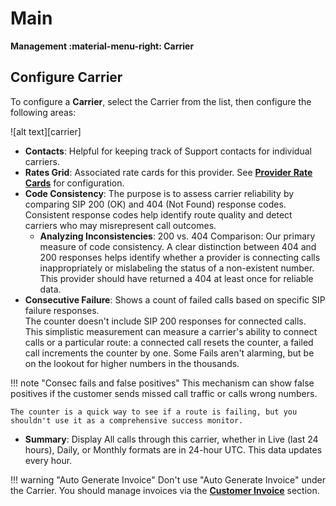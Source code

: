 # Main

**Management :material-menu-right: Carrier**

## Configure Carrier

To configure a **Carrier**, select the Carrier from the list, then configure the following areas:

![alt text][carrier]

+ **Contacts**: Helpful for keeping track of Support contacts for individual carriers.
+ **Rates Grid**: Associated rate cards for this provider. See [**Provider Rate Cards**](https://docs.connexcs.com/provider-ratecard/) for configuration.
+ **Code Consistency**: The purpose is to assess carrier reliability by comparing SIP 200 (OK) and 404 (Not Found) response codes. Consistent response codes help identify route quality and detect carriers who may misrepresent call outcomes.
    * **Analyzing Inconsistencies**: 200 vs. 404 Comparison: Our primary measure of code consistency. A clear distinction between 404 and 200 responses helps identify whether a provider is connecting calls inappropriately or mislabeling the status of a non-existent number.
This provider should have returned a 404 at least once for reliable data.
+ **Consecutive Failure**: Shows a count of failed calls based on specific SIP failure responses.  
  The counter doesn't include SIP 200 responses for connected calls.
  This simplistic measurement can measure a carrier's ability to connect calls or a particular route: a connected call resets the counter, a failed call increments the counter by one.
Some Fails aren't alarming, but be on the lookout for higher numbers in the thousands.

!!! note "Consec fails and false positives"
    This mechanism can show false positives if the customer sends missed call traffic or calls wrong numbers.

    The counter is a quick way to see if a route is failing, but you shouldn't use it as a comprehensive success monitor.

+ **Summary**: Display All calls through this carrier, whether in Live (last 24 hours), Daily, or Monthly formats are in 24-hour UTC. This data updates every hour.

!!! warning "Auto Generate Invoice"
    Don't use "Auto Generate Invoice" under the Carrier. You should manage invoices via the [**Customer Invoice**](https://docs.connexcs.com/customer/invoices/) section.  
